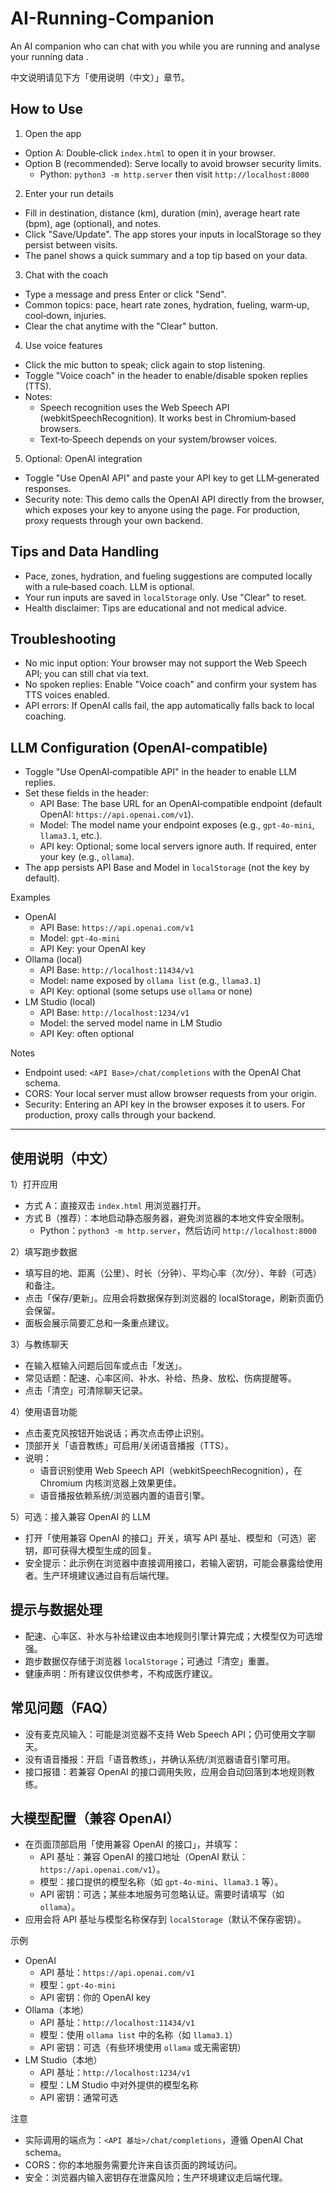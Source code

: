 # AI-Running-Companion
An AI companion who can chat with you while you are running and analyse your running data .

中文说明请见下方「使用说明（中文）」章节。

## How to Use

1) Open the app
- Option A: Double‑click `index.html` to open it in your browser.
- Option B (recommended): Serve locally to avoid browser security limits.
  - Python: `python3 -m http.server` then visit `http://localhost:8000`

2) Enter your run details
- Fill in destination, distance (km), duration (min), average heart rate (bpm), age (optional), and notes.
- Click "Save/Update". The app stores your inputs in localStorage so they persist between visits.
- The panel shows a quick summary and a top tip based on your data.

3) Chat with the coach
- Type a message and press Enter or click "Send".
- Common topics: pace, heart rate zones, hydration, fueling, warm‑up, cool‑down, injuries.
- Clear the chat anytime with the "Clear" button.

4) Use voice features
- Click the mic button to speak; click again to stop listening.
- Toggle "Voice coach" in the header to enable/disable spoken replies (TTS).
- Notes:
  - Speech recognition uses the Web Speech API (webkitSpeechRecognition). It works best in Chromium‑based browsers.
  - Text‑to‑Speech depends on your system/browser voices.

5) Optional: OpenAI integration
- Toggle "Use OpenAI API" and paste your API key to get LLM‑generated responses.
- Security note: This demo calls the OpenAI API directly from the browser, which exposes your key to anyone using the page. For production, proxy requests through your own backend.

## Tips and Data Handling
- Pace, zones, hydration, and fueling suggestions are computed locally with a rule‑based coach. LLM is optional.
- Your run inputs are saved in `localStorage` only. Use "Clear" to reset.
- Health disclaimer: Tips are educational and not medical advice.

## Troubleshooting
- No mic input option: Your browser may not support the Web Speech API; you can still chat via text.
- No spoken replies: Enable "Voice coach" and confirm your system has TTS voices enabled.
- API errors: If OpenAI calls fail, the app automatically falls back to local coaching.

## LLM Configuration (OpenAI‑compatible)
- Toggle "Use OpenAI‑compatible API" in the header to enable LLM replies.
- Set these fields in the header:
  - API Base: The base URL for an OpenAI‑compatible endpoint (default OpenAI: `https://api.openai.com/v1`).
  - Model: The model name your endpoint exposes (e.g., `gpt-4o-mini`, `llama3.1`, etc.).
  - API key: Optional; some local servers ignore auth. If required, enter your key (e.g., `ollama`).
- The app persists API Base and Model in `localStorage` (not the key by default).

Examples
- OpenAI
  - API Base: `https://api.openai.com/v1`
  - Model: `gpt-4o-mini`
  - API Key: your OpenAI key
- Ollama (local)
  - API Base: `http://localhost:11434/v1`
  - Model: name exposed by `ollama list` (e.g., `llama3.1`)
  - API Key: optional (some setups use `ollama` or none)
- LM Studio (local)
  - API Base: `http://localhost:1234/v1`
  - Model: the served model name in LM Studio
  - API Key: often optional

Notes
- Endpoint used: `<API Base>/chat/completions` with the OpenAI Chat schema.
- CORS: Your local server must allow browser requests from your origin.
- Security: Entering an API key in the browser exposes it to users. For production, proxy calls through your backend.

---

## 使用说明（中文）

1）打开应用
- 方式 A：直接双击 `index.html` 用浏览器打开。
- 方式 B（推荐）：本地启动静态服务器，避免浏览器的本地文件安全限制。
  - Python：`python3 -m http.server`，然后访问 `http://localhost:8000`

2）填写跑步数据
- 填写目的地、距离（公里）、时长（分钟）、平均心率（次/分）、年龄（可选）和备注。
- 点击「保存/更新」。应用会将数据保存到浏览器的 localStorage，刷新页面仍会保留。
- 面板会展示简要汇总和一条重点建议。

3）与教练聊天
- 在输入框输入问题后回车或点击「发送」。
- 常见话题：配速、心率区间、补水、补给、热身、放松、伤病提醒等。
- 点击「清空」可清除聊天记录。

4）使用语音功能
- 点击麦克风按钮开始说话；再次点击停止识别。
- 顶部开关「语音教练」可启用/关闭语音播报（TTS）。
- 说明：
  - 语音识别使用 Web Speech API（webkitSpeechRecognition），在 Chromium 内核浏览器上效果更佳。
  - 语音播报依赖系统/浏览器内置的语音引擎。

5）可选：接入兼容 OpenAI 的 LLM
- 打开「使用兼容 OpenAI 的接口」开关，填写 API 基址、模型和（可选）密钥，即可获得大模型生成的回复。
- 安全提示：此示例在浏览器中直接调用接口，若输入密钥，可能会暴露给使用者。生产环境建议通过自有后端代理。

## 提示与数据处理
- 配速、心率区、补水与补给建议由本地规则引擎计算完成；大模型仅为可选增强。
- 跑步数据仅存储于浏览器 `localStorage`；可通过「清空」重置。
- 健康声明：所有建议仅供参考，不构成医疗建议。

## 常见问题（FAQ）
- 没有麦克风输入：可能是浏览器不支持 Web Speech API；仍可使用文字聊天。
- 没有语音播报：开启「语音教练」，并确认系统/浏览器语音引擎可用。
- 接口报错：若兼容 OpenAI 的接口调用失败，应用会自动回落到本地规则教练。

## 大模型配置（兼容 OpenAI）
- 在页面顶部启用「使用兼容 OpenAI 的接口」，并填写：
  - API 基址：兼容 OpenAI 的接口地址（OpenAI 默认：`https://api.openai.com/v1`）。
  - 模型：接口提供的模型名称（如 `gpt-4o-mini`、`llama3.1` 等）。
  - API 密钥：可选；某些本地服务可忽略认证。需要时请填写（如 `ollama`）。
- 应用会将 API 基址与模型名称保存到 `localStorage`（默认不保存密钥）。

示例
- OpenAI
  - API 基址：`https://api.openai.com/v1`
  - 模型：`gpt-4o-mini`
  - API 密钥：你的 OpenAI key
- Ollama（本地）
  - API 基址：`http://localhost:11434/v1`
  - 模型：使用 `ollama list` 中的名称（如 `llama3.1`）
  - API 密钥：可选（有些环境使用 `ollama` 或无需密钥）
- LM Studio（本地）
  - API 基址：`http://localhost:1234/v1`
  - 模型：LM Studio 中对外提供的模型名称
  - API 密钥：通常可选

注意
- 实际调用的端点为：`<API 基址>/chat/completions`，遵循 OpenAI Chat schema。
- CORS：你的本地服务需要允许来自该页面的跨域访问。
- 安全：浏览器内输入密钥存在泄露风险；生产环境建议走后端代理。
